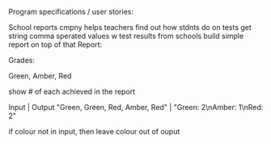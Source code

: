 Program specifications / user stories:

School reports cmpny
helps teachers find out how stdnts do on tests
get string comma sperated values w test results from schools
build simple report on top of that
Report:  

Grades:

Green, Amber, Red

show # of each achieved in the report

Input                                 |   Output
"Green, Green, Red, Amber, Red"       |  "Green: 2\nAmber: 1\nRed: 2" 


if colour not in input, then leave colour out of ouput

